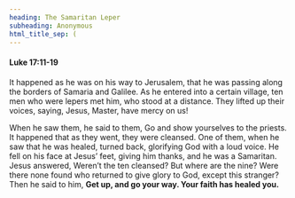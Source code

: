 ```yaml
---
heading: The Samaritan Leper
subheading: Anonymous
html_title_sep: (
---
```


#### Luke 17:11-19

It happened as he was on his way to Jerusalem, that he was passing along the
borders of Samaria and Galilee. As he entered into a certain village, ten men
who were lepers met him, who stood at a distance. They lifted up their voices,
saying, Jesus, Master, have mercy on us!

When he saw them, he said to them, Go and show yourselves to the priests. It
happened that as they went, they were cleansed. One of them, when he saw that
he was healed, turned back, glorifying God with a loud voice. He fell on his
face at Jesus’ feet, giving him thanks, and he was a Samaritan. Jesus answered,
Weren’t the ten cleansed? But where are the nine? Were there none found who
returned to give glory to God, except this stranger? Then he said to him, **Get
up, and go your way. Your faith has healed you.**
